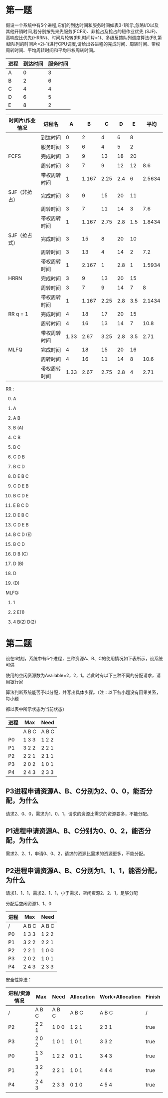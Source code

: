 # 第一题

假设一个系统中有5个进程,它们的到达时间和服务时间如表3-1所示,忽略I/O以及其他开销时间,若分别按先来先服务(FCFS)、非抢占及抢占的短作业优先 (SJF)、高响应比优先(HRRN)、时间片轮转(RR,时间片=1)、多级反馈队列调度算法(FB,第i级队列的时间片=2i-1)进行CPU调度,请给出各进程的完成时间、周转时间、带权周转时间、平均周转时间和平均带权周转时间。

| 进程 | 到达时间 | 服务时间 |
| ---- | -------- | -------- |
| A    | 0        | 3        |
| B    | 2        | 6        |
| C    | 4        | 4        |
| D    | 6        | 5        |
| E    | 8        | 2        |



| 时间片\\作业情况 | 进程名       | A    | B     | C    | D    | E    | 平均   |
| ---------------- | ------------ | ---- | ----- | ---- | ---- | ---- | ------ |
|                  | 到达时间     | 0    | 2     | 4    | 6    | 8    |        |
|                  | 服务时间     | 3    | 6     | 4    | 5    | 2    |        |
| FCFS             | 完成时间     | 3    | 9     | 13   | 18   | 20   |        |
|                  | 周转时间     | 3    | 7     | 9    | 12   | 12   | 8.6    |
|                  | 带权周转时间 | 1    | 1.167 | 2.25 | 2.4  | 6    | 2.5634 |
| SJF（非抢占）    | 完成时间     | 3    | 9     | 15   | 20   | 11   |        |
|                  | 周转时间     | 3    | 7     | 11   | 14   | 3    | 7.6    |
|                  | 带权周转时间 | 1    | 1.167 | 2.75 | 2.8  | 1.5  | 1.8434 |
| SJF（抢占式）    | 完成时间     | 3    | 15    | 8    | 20   | 10   |        |
|                  | 周转时间     | 3    | 13    | 4    | 14   | 2    | 7.2    |
|                  | 带权周转时间 | 1    | 2.167 | 1    | 2.8  | 1    | 1.5934 |
| HRRN             | 完成时间     | 3    | 9     | 13   | 20   | 15   |        |
|                  | 周转时间     | 3    | 7     | 9    | 14   | 7    | 8      |
|                  | 带权周转时间 | 1    | 1.167 | 2.25 | 2.8  | 3.5  | 2.1434 |
| RR q = 1         | 完成时间     | 4    | 18    | 17   | 20   | 15   |        |
|                  | 周转时间     | 4    | 16    | 13   | 14   | 7    | 10.8   |
|                  | 带权周转时间 | 1.33 | 2.67  | 3.25 | 2.8  | 3.5  | 2.71   |
| MLFQ             | 完成时间     | 4    | 18    | 15   | 20   | 16   |        |
|                  | 周转时间     | 4    | 16    | 11   | 14   | 8    | 10.6   |
|                  | 带权周转时间 | 1.33 | 2.67  | 2.75 | 2.8  | 4    | 2.71   |

RR : 

0. A

1. A

2. A B

3. B (A)

4. C B
5. B C
6. C D B
7. B C D
8. D E B C
9. C D E B
10. B C D E
11. E B C D
12. D E B C
13. C D E  B
14. B C D (E)
15. B C D
16. D B (C)
17. D (B)
18. D
19. (D)

MLFQ:

1. 1

2. 2  E(1)

3. 4 B(2) D(2)

# 第二题

设在t时刻，系统中有5个进程，三种资源A、B、C的使用情况如下表所示，设系统可供 

使用的空闲资源数为Available=2，2，1。若此时有以下三种不同的分配请求，请用银行家 

算法判断系统能否予以分配，并写出具体步骤。（注：以下各小题没有因果关系，每小题 

都以表中所示状态为当前状态） 

| 进程 | Max   | Need  |
| ---- | ----- | ----- |
|      | A B C | A B C |
| P0   | 1 3 3 | 1 2 2 |
| P1   | 3 2 2 | 2 2 1 |
| P2   | 2 2 1 | 2 1 1 |
| P3   | 2 0 2 | 1 0 1 |
| P4   | 2 4 3 | 2 3 3 |

## P3进程申请资源A、B、C分别为2、0、0，能否分配，为什么 

请求2、0、0，需求为1、0、1，请求的资源比需求的资源要多，不能分配。

## P1进程申请资源A、B、C分别为0、0、2，能否分配，为什么 

需求2、2、1，申请0、0、2，请求的资源比需求的资源更多，不能分配。

## P2进程申请资源A、B、C分别为1、1、1，能否分配，为什么 

请求1、1、1，需求2、1、1，小于需求，空闲资源2、2、1，足够分配

分配后空闲资源1、1、0

| 进程 | Max   | Need  |
| ---- | ----- | ----- |
| /    | A B C | A B C |
| P0   | 1 3 3 | 1 2 2 |
| P1   | 3 2 2 | 2 2 1 |
| P2   | 2 2 1 | 1 0 0 |
| P3   | 2 0 2 | 1 0 1 |
| P4   | 2 4 3 | 2 3 3 |

安全性算法：

| 进程/资源情况 | Max   | Need  | Allocation | Work+Allocation | Finish |
| ------------- | ----- | ----- | ---------- | --------------- | ------ |
| /             | A B C | A B C | A B C      | A B C           | /      |
| P2            | 2 2 1 | 1 0 0 | 1 2 1      | 2 3 1           | true   |
| P3            | 2 0 2 | 1 0 1 | 1 0 1      | 3 3 2           | true   |
| P0            | 1 3 3 | 1 2 2 | 0 1 1      | 3 4 3           | true   |
| P1            | 3 2 2 | 2 2 1 | 1 0 1      | 4 4 4           | true   |
| P4            | 2 4 3 | 2 3 3 | 0 1 0      | 4 5 4           | true   |

